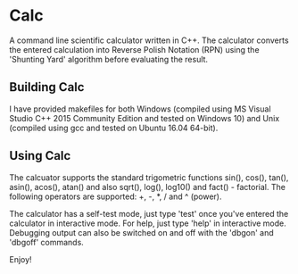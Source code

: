 # Calc
A command line scientific calculator written in C++. The calculator converts the entered calculation into Reverse Polish Notation (RPN) using the 'Shunting Yard' algorithm before evaluating the result.

Building Calc
-------------
I have provided makefiles for both Windows (compiled using MS Visual Studio C++ 2015 Community Edition and tested on Windows 10) and Unix (compiled using gcc and tested on Ubuntu 16.04 64-bit).

Using Calc
----------
The calcuator supports the standard trigometric functions sin(), cos(), tan(), asin(), acos(), atan() and also sqrt(), log(), log10() and fact() - factorial. The following operators are supported: +, -, *, / and ^ (power).

The calculator has a self-test mode, just type 'test' once you've entered the calculator in interactive mode. For help, just type 'help' in interactive mode. Debugging output can also be switched on and off with the 'dbgon' and 'dbgoff' commands.

Enjoy!
